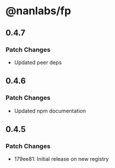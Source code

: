 # @nanlabs/fp

## 0.4.7

### Patch Changes

- Updated peer deps

## 0.4.6

### Patch Changes

- Updated npm documentation

## 0.4.5

### Patch Changes

- 179ee81: Initial release on new registry
